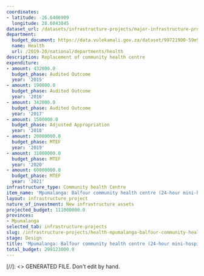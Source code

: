 ```yaml
---
coordinates:
- latitude: -26.6466909
  longitude: 28.6043845
dataset_url: /datasets/infrastructure-projects/major-infrastructure-projects-by-national-departments
department:
  budget_document: https://data.vulekamali.gov.za/dataset/99721900-59e9-476f-99fc-2d0518a5289b/resource/a4d3cfec-1b10-4d59-b33d-5fa321776c6c/download/vote-16-health.pdf
  name: Health
  url: /2019-20/national/departments/health
description: Replacement of community health centre
expenditure:
- amount: 432000.0
  budget_phase: Audited Outcome
  year: '2015'
- amount: 190000.0
  budget_phase: Audited Outcome
  year: '2016'
- amount: 342000.0
  budget_phase: Audited Outcome
  year: '2017'
- amount: 1500000.0
  budget_phase: Adjusted Appropriation
  year: '2018'
- amount: 20000000.0
  budget_phase: MTEF
  year: '2019'
- amount: 31000000.0
  budget_phase: MTEF
  year: '2020'
- amount: 60000000.0
  budget_phase: MTEF
  year: '2021'
infrastructure_type: Community health Centre
item_name: 'Mpumalanga: Balfour community health centre (24-hour mini-hospital)'
layout: infrastructure_project
nature_of_investment: New infrastructure assets
projected_budget: 111000000.0
provinces:
- Mpumalanga
selected_tab: infrastructure-projects
slug: /infrastructure-projects/health-mpumalanga-balfour-community-health-centre-24-hour-mini-hospital
stage: Design
title: 'Mpumalanga: Balfour community health centre (24-hour mini-hospital) - vulekamali'
total_budget: 299123000.0
---
```

[//]: <> GENERATED FILE. Don't edit by hand.